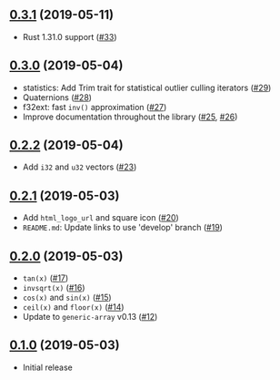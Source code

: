 ## [0.3.1] (2019-05-11)

- Rust 1.31.0 support ([#33])

## [0.3.0] (2019-05-04)

- statistics: Add Trim trait for statistical outlier culling iterators ([#29])
- Quaternions ([#28])
- f32ext: fast `inv()` approximation ([#27])
- Improve documentation throughout the library ([#25], [#26])

## [0.2.2] (2019-05-04)

- Add `i32` and `u32` vectors ([#23])

## [0.2.1] (2019-05-03)

- Add `html_logo_url` and square icon ([#20])
- `README.md`: Update links to use 'develop' branch ([#19])

## [0.2.0] (2019-05-03)

- `tan(x)` ([#17])
- `invsqrt(x)` ([#16])
- `cos(x)` and `sin(x)` ([#15])
- `ceil(x)` and `floor(x)` ([#14])
- Update to `generic-array` v0.13 ([#12])

## [0.1.0] (2019-05-03)

- Initial release

[0.3.1]: https://github.com/NeoBirth/micromath/pull/34
[#33]: https://github.com/NeoBirth/micromath/pull/33
[0.3.0]: https://github.com/NeoBirth/micromath/pull/30
[#29]: https://github.com/NeoBirth/micromath/pull/29
[#28]: https://github.com/NeoBirth/micromath/pull/28
[#27]: https://github.com/NeoBirth/micromath/pull/27
[#26]: https://github.com/NeoBirth/micromath/pull/26
[#25]: https://github.com/NeoBirth/micromath/pull/25
[0.2.2]: https://github.com/NeoBirth/micromath/pull/24
[#23]: https://github.com/NeoBirth/micromath/pull/23
[0.2.1]: https://github.com/NeoBirth/micromath/pull/21
[#20]: https://github.com/NeoBirth/micromath/pull/20
[#19]: https://github.com/NeoBirth/micromath/pull/19
[0.2.0]: https://github.com/NeoBirth/micromath/pull/18
[#17]: https://github.com/NeoBirth/micromath/pull/17
[#16]: https://github.com/NeoBirth/micromath/pull/16
[#15]: https://github.com/NeoBirth/micromath/pull/15
[#14]: https://github.com/NeoBirth/micromath/pull/14
[#12]: https://github.com/NeoBirth/micromath/pull/12
[0.1.0]: https://github.com/NeoBirth/micromath/pull/10
